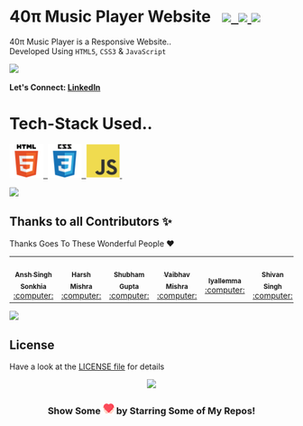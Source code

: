 # 40π Music Player Website  &nbsp; [![](https://img.shields.io/badge/-HTML5-darkred?style=flat&logo=HTML5&logoColor=white)&nbsp; ![](https://img.shields.io/badge/-CSS3-blue?style=flat&logo=CSS3&logoColor=white)&nbsp;![](https://img.shields.io/badge/-JavaScript-gold?style=flat&logo=JavaScript&logoColor=black)](https://github.com/AnshSinghSonkhia/40Pie-Music-Player-Website/blob/main/README.md)&nbsp;

40π Music Player is a Responsive Website..   <br>       Developed Using `HTML5`, `CSS3` &amp; `JavaScript`

![](https://i.imgur.com/waxVImv.png)

<b>Let's Connect: [LinkedIn](https://www.linkedin.com/in/anshsinghsonkhia/)</b>

# Tech-Stack Used..
[<img src="https://github.com/devicons/devicon/blob/master/icons/html5/html5-original-wordmark.svg" title="HTML" alt="HTML" width="60" height="60"/>&nbsp;
<img src="https://github.com/devicons/devicon/blob/master/icons/css3/css3-original-wordmark.svg" title="css3" alt="css3" width="60" height="60"/>&nbsp;
<img src="https://github.com/devicons/devicon/blob/master/icons/javascript/javascript-original.svg" title="JS" alt="JS" width="60" height="60"/>&nbsp;](https://github.com/AnshSinghSonkhia/40Pie-Music-Player-Website/blob/main/README.md)

![](https://i.imgur.com/waxVImv.png)


## Thanks to all Contributors ✨

Thanks Goes To These Wonderful People ❤ <!--([emoji key](https://allcontributors.org/docs/en/emoji-key)):-->

<!-- ALL-CONTRIBUTORS-LIST:START - Do not remove or modify this section -->
<!-- prettier-ignore-start -->
<!-- markdownlint-disable -->
<table>
  <tbody>
    <tr>
      <td align="center"><a href="https://github.com/AnshSinghSonkhia"><img src="https://avatars.githubusercontent.com/u/110414565?v=4?s=100" width="100px;" alt=""/><br /><sub><b>Ansh Singh Sonkhia</b></sub><br> :computer: </a></td>
      <td align="center"><a href="https://github.com/devhvrshu"><img src="https://avatars.githubusercontent.com/u/108367606?v=4?s=100" width="100px;" alt=""/><br /><sub><b>Harsh Mishra</b></sub><br> :computer: </a></td>
      <td align="center"><a href="https://github.com/Shubhcs01"><img src="https://avatars.githubusercontent.com/u/81324145?v=4?s=100" width="100px;" alt=""/><br /><sub><b>Shubham Gupta</b></sub><br> :computer: </a></td>
      <td align="center"><a href="https://github.com/vaibhavmishra4g"><img src="https://avatars.githubusercontent.com/u/89067345?v=4?s=100" width="100px;" alt=""/><br /><sub><b>Vaibhav Mishra</b></sub><br> :computer: </a></td>
      <td align="center"><a href="https://github.com/lyallemma"><img src="https://avatars.githubusercontent.com/u/25173082?v=4?s=100" width="100px;" alt=""/><br /><sub><b>lyallemma</b></sub><br> :computer: </a></td>
      <td align="center"><a href="https://github.com/Kingsman44"><img src="https://avatars.githubusercontent.com/u/58323485?v=4?s=100" width="100px;" alt=""/><br /><sub><b>Shivan Singh</b></sub><br> :computer: </a></td>
     </tr>
  </tbody>
</table>



![](https://i.imgur.com/waxVImv.png)


<!--
## Thanks to all contributors ❤

 <a href = "https://github.com/AnshSinghSonkhia/40Pie-Music-Player-Website/graphs/contributors">
   <img src = "https://contrib.rocks/image?repo=AnshSinghSonkhia/40Pie-Music-Player-Website"/>
 </a> ...
 -->

## License

Have a look at the [LICENSE file](./LICENSE) for details


<div align="center">

![](https://i.imgur.com/waxVImv.png)

<h3> Show Some <img src="https://github.com/AnshSinghSonkhia/AnshSinghSonkhia/blob/main/icons/love.png" title="Love" alt="Love" width="20" height="20"/> by Starring Some of My Repos! </h3>

</div>
